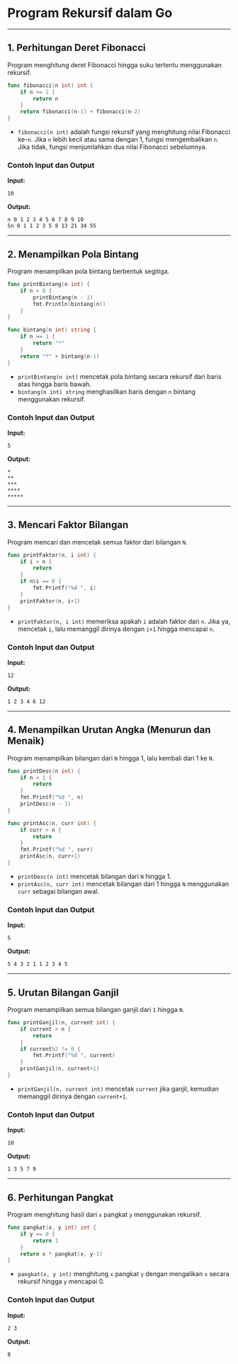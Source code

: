 # Program Rekursif dalam Go

--- 

## 1. Perhitungan Deret Fibonacci

Program menghitung deret Fibonacci hingga suku tertentu menggunakan rekursif.

```go
func fibonacci(n int) int {
    if n <= 1 {
        return n
    }
    return fibonacci(n-1) + fibonacci(n-2)
}
```

- `fibonacci(n int)` adalah fungsi rekursif yang menghitung nilai Fibonacci ke-`n`. Jika `n` lebih kecil atau sama dengan 1, fungsi mengembalikan `n`. Jika tidak, fungsi menjumlahkan dua nilai Fibonacci sebelumnya.

### Contoh Input dan Output

**Input:**
```
10
```

**Output:**
```
n 0 1 2 3 4 5 6 7 8 9 10
Sn 0 1 1 2 3 5 8 13 21 34 55
```

---

## 2. Menampilkan Pola Bintang

Program menampilkan pola bintang berbentuk segitiga.

```go
func printBintang(n int) {
    if n > 0 {
        printBintang(n - 1)
        fmt.Println(bintang(n))
    }
}

func bintang(n int) string {
    if n == 1 {
        return "*"
    }
    return "*" + bintang(n-1)
}
```

- `printBintang(n int)` mencetak pola bintang secara rekursif dari baris atas hingga baris bawah.
- `bintang(n int) string` menghasilkan baris dengan `n` bintang menggunakan rekursif.

### Contoh Input dan Output

**Input:**
```
5
```

**Output:**
```
*
**
***
****
*****
```

---

## 3. Mencari Faktor Bilangan

Program mencari dan mencetak semua faktor dari bilangan `N`.

```go
func printFaktor(n, i int) {
    if i > n {
        return
    }
    if n%i == 0 {
        fmt.Printf("%d ", i)
    }
    printFaktor(n, i+1)
}
```

- `printFaktor(n, i int)` memeriksa apakah `i` adalah faktor dari `n`. Jika ya, mencetak `i`, lalu memanggil dirinya dengan `i+1` hingga mencapai `n`.

### Contoh Input dan Output

**Input:**
```
12
```

**Output:**
```
1 2 3 4 6 12
```

---

## 4. Menampilkan Urutan Angka (Menurun dan Menaik)

Program menampilkan bilangan dari `N` hingga 1, lalu kembali dari 1 ke `N`.

```go
func printDesc(n int) {
    if n < 1 {
        return
    }
    fmt.Printf("%d ", n)
    printDesc(n - 1)
}

func printAsc(n, curr int) {
    if curr > n {
        return
    }
    fmt.Printf("%d ", curr)
    printAsc(n, curr+1)
}
```

- `printDesc(n int)` mencetak bilangan dari `N` hingga 1.
- `printAsc(n, curr int)` mencetak bilangan dari 1 hingga `N` menggunakan `curr` sebagai bilangan awal.

### Contoh Input dan Output

**Input:**
```
5
```

**Output:**
```
5 4 3 2 1 1 2 3 4 5
```

---

## 5. Urutan Bilangan Ganjil

Program menampilkan semua bilangan ganjil dari `1` hingga `N`.

```go
func printGanjil(n, current int) {
    if current > n {
        return
    }
    if current%2 != 0 {
        fmt.Printf("%d ", current)
    }
    printGanjil(n, current+1)
}
```

- `printGanjil(n, current int)` mencetak `current` jika ganjil, kemudian memanggil dirinya dengan `current+1`.

### Contoh Input dan Output

**Input:**
```
10
```

**Output:**
```
1 3 5 7 9
```

---

## 6. Perhitungan Pangkat

Program menghitung hasil dari `x` pangkat `y` menggunakan rekursif.

```go
func pangkat(x, y int) int {
    if y == 0 {
        return 1
    }
    return x * pangkat(x, y-1)
}
```

- `pangkat(x, y int)` menghitung `x` pangkat `y` dengan mengalikan `x` secara rekursif hingga `y` mencapai 0.

### Contoh Input dan Output

**Input:**
```
2 3
```

**Output:**
```
8
```